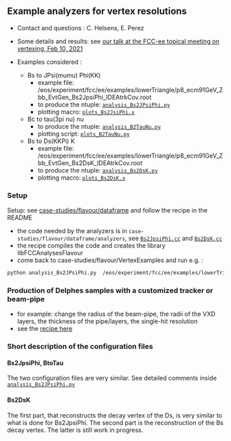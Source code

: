 ## Example analyzers for vertex resolutions

- Contact and questions : C. Helsens, E. Perez 

- Some details and results: see [our talk at the FCC-ee topical meeting on vertexing, Feb 10, 2021](https://indico.cern.ch/event/1003610/contributions/4214580/attachments/2187832/3696984/2021_02_10_VertexResolutions.pdf)

- Examples considered :
  - Bs to JPsi(mumu) Phi(KK)
    - example file:  /eos/experiment/fcc/ee/examples/lowerTriangle/p8_ecm91GeV_Zbb_EvtGen_Bs2JpsiPhi_IDEAtrkCov.root
    - to produce the ntuple: [`analysis_Bs2JPsiPhi.py`](analysis_Bs2JPsiPhi.py)
    - plotting macro: [`plots_Bs2JsiPhi.x`](plots_Bs2JsiPhi.x)
  - Bc to tau(3pi nu) nu
    - to produce the ntuple: [`analysis_B2TauNu.py`](analysis_B2TauNu.py)
    - plotting script: [`plots_B2TauNu.py`](plots_B2TauNu.py)
  - Bs to Ds(KKPi) K
    - example file:  /eos/experiment/fcc/ee/examples/lowerTriangle/p8_ecm91GeV_Zbb_EvtGen_Bs2DsK_IDEAtrkCov.root
    - to produce the ntuple: [`analysis_Bs2DsK.py`](analysis_Bs2DsK.py)
    - plotting macro: [`plots_Bs2DsK.x`](plots_Bs2DsK.x)

### Setup

Setup: see [case-studies/flavour/dataframe](https://github.com/HEP-FCC/FCCeePhysicsPerformance/tree/master/case-studies/flavour/dataframe) and follow the recipe in the README
- the code needed by the analyzers is in ```case-studies/flavour/dataframe/analyzers```, see [`Bs2JpsiPhi.cc`](../dataframe/Bs2JpsiPhi.cc) and [`Bs2DsK.cc`](../dataframe/Bs2DsK.cc)
- the recipe compiles the code and creates the library libFCCAnalysesFlavour
- come back to case-studies/flavour/VertexExamples and run e.g. :
 ```markdown
python analysis_Bs2JPsiPhi.py  /eos/experiment/fcc/ee/examples/lowerTriangle/p8_ecm91GeV_Zbb_EvtGen_Bs2JpsiPhi_IDEAtrkCov.root
```

### Production of Delphes samples with a customized tracker or beam-pipe

- for example: change the radius of the beam-pipe, the radii of the VXD layers, the thickness of the pipe/layers, the single-hit resolution
- see the [recipe here](https://github.com/HEP-FCC/FCCeePhysicsPerformance/tree/master/General#make-simple-changes-to-the-tracker-or-beam-pipe-description-in-delphes)


### Short description of the configuration files

#### Bs2JpsiPhi, BtoTau 

The two configuration files are very similar. See detailed comments inside [`analysis_Bs2JPsiPhi.py`](analysis_Bs2JPsiPhi.py)

#### Bs2DsK

The first part, that reconstructs the decay vertex of the Ds, is very similar to what is done for Bs2JpsiPhi.
The second part is the reconstruction of the Bs decay vertex. The latter is still work in progress.







